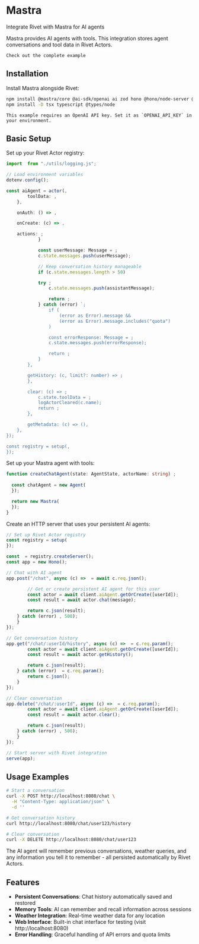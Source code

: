 # Mastra

Integrate Rivet with Mastra for AI agents

Mastra provides AI agents with tools. This integration stores agent conversations and tool data in Rivet Actors.

	Check out the complete example

## Installation

Install Mastra alongside Rivet:

```bash
npm install @mastra/core @ai-sdk/openai ai zod hono @hono/node-server @hono/node-ws @hono/zod-openapi @rivetkit/actor dotenv
npm install -D tsx typescript @types/node
```

	This example requires an OpenAI API key. Set it as `OPENAI_API_KEY` in your environment.

## Basic Setup

Set up your Rivet Actor registry:

```typescript src/registry.ts
import  from "./utils/logging.js";

// Load environment variables
dotenv.config();

const aiAgent = actor(,
		toolData: ,
	},

	onAuth: () => ,

	onCreate: (c) => ,

	actions: ;
			}

			const userMessage: Message = ;
			c.state.messages.push(userMessage);

			// Keep conversation history manageable
			if (c.state.messages.length > 50) 

			try ;
				c.state.messages.push(assistantMessage);

				return ;
			} catch (error) `;
				if (
					(error as Error).message &&
					(error as Error).message.includes("quota")
				) 

				const errorResponse: Message = ;
				c.state.messages.push(errorResponse);

				return ;
			}
		},

		getHistory: (c, limit?: number) => ;
		},

		clear: (c) => ;
			c.state.toolData = ;
			logActorCleared(c.name);
			return ;
		},

		getMetadata: (c) => (),
	},
});

const registry = setup(,
});
```

Set up your Mastra agent with tools:

```typescript src/agents/chat-agent.ts
function createChatAgent(state: AgentState, actorName: string) ;
  
  const chatAgent = new Agent(
  });

  return new Mastra(
  });
}
```

Create an HTTP server that uses your persistent AI agents:

```typescript src/server.ts
// Set up Rivet Actor registry
const registry = setup(
});

const  = registry.createServer();
const app = new Hono();

// Chat with AI agent
app.post("/chat", async (c) =>  = await c.req.json();

		// Get or create persistent AI agent for this user
		const actor = await client.aiAgent.getOrCreate([userId]);
		const result = await actor.chat(message);

		return c.json(result);
	} catch (error) , 500);
	}
});

// Get conversation history
app.get("/chat/:userId/history", async (c) =>  = c.req.param();
		const actor = await client.aiAgent.getOrCreate([userId]);
		const result = await actor.getHistory();

		return c.json(result);
	} catch (error)  = c.req.param();
		return c.json();
	}
});

// Clear conversation
app.delete("/chat/:userId", async (c) =>  = c.req.param();
		const actor = await client.aiAgent.getOrCreate([userId]);
		const result = await actor.clear();

		return c.json(result);
	} catch (error) , 500);
	}
});

// Start server with Rivet integration
serve(app);
```

## Usage Examples

```bash
# Start a conversation
curl -X POST http://localhost:8080/chat \
  -H "Content-Type: application/json" \
  -d ''

# Get conversation history  
curl http://localhost:8080/chat/user123/history

# Clear conversation
curl -X DELETE http://localhost:8080/chat/user123
```

The AI agent will remember previous conversations, weather queries, and any information you tell it to remember - all persisted automatically by Rivet Actors.

## Features

- **Persistent Conversations**: Chat history automatically saved and restored
- **Memory Tools**: AI can remember and recall information across sessions
- **Weather Integration**: Real-time weather data for any location
- **Web Interface**: Built-in chat interface for testing (visit http://localhost:8080)
- **Error Handling**: Graceful handling of API errors and quota limits